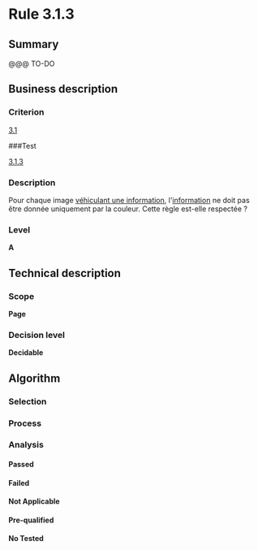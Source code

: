 # Rule 3.1.3

## Summary

@@@ TO-DO

## Business description

### Criterion

[3.1](http://references.modernisation.gouv.fr/sites/default/files/RGAA3_RC2-1/referentiel_technique.htm#crit-3-1)

###Test

[3.1.3](http://references.modernisation.gouv.fr/sites/default/files/RGAA3_RC2-1/referentiel_technique.htm#test-3-1-3)

### Description

Pour chaque image <a href="http://references.modernisation.gouv.fr/sites/default/files/RGAA3_RC2-1/glossaire.htm#mInfoDonneeCouleur">v&eacute;hiculant une information</a>, l'<a href="http://references.modernisation.gouv.fr/sites/default/files/RGAA3_RC2-1/glossaire.htm#mInfoCouleur">information</a> ne doit pas &ecirc;tre donn&eacute;e uniquement par la couleur. Cette r&egrave;gle est-elle respect&eacute;e ?

### Level

**A**

## Technical description

### Scope

**Page**

### Decision level

**Decidable**

## Algorithm

### Selection

### Process

### Analysis

#### Passed

#### Failed

#### Not Applicable

#### Pre-qualified

#### No Tested 






